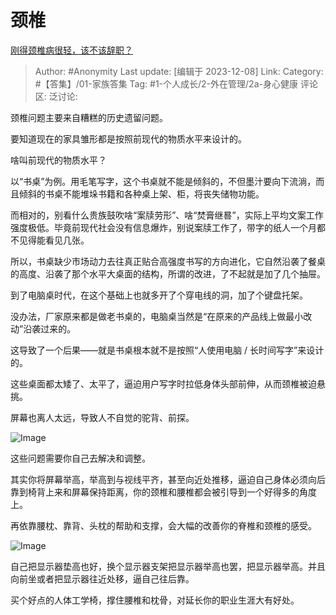 # 颈椎
[刚得颈椎病很轻，该不该辞职？](https://www.zhihu.com/question/470941734/answer/3317518971)

> Author: #Anonymity
> Last update: [编辑于 2023-12-08]
> Link:
> Category: #【答集】/01-家族答集 
> Tag: #1-个人成长/2-外在管理/2a-身心健康
> 评论区:
> 泛讨论:

颈椎问题主要来自糟糕的历史遗留问题。

要知道现在的家具雏形都是按照前现代的物质水平来设计的。

啥叫前现代的物质水平？

以“书桌”为例。用毛笔写字，这个书桌就不能是倾斜的，不但墨汁要向下流淌，而且倾斜的书桌不能堆垛书籍和各种桌上架、柜，将丧失储物功能。

而相对的，别看什么贵族鼓吹啥“案牍劳形”、啥“焚膏继晷”，实际上平均文案工作强度极低。毕竟前现代社会没有信息爆炸，别说案牍工作了，带字的纸人一个月都不见得能看见几张。

所以，书桌缺少市场动力去往真正贴合高强度书写的方向进化，它自然沿袭了餐桌的高度、沿袭了那个水平大桌面的结构，所谓的改进，了不起就是加了几个抽屉。

到了电脑桌时代，在这个基础上也就多开了个穿电线的洞，加了个键盘托架。

没办法，厂家原来都是做老书桌的，电脑桌当然是“在原来的产品线上做最小改动”沿袭过来的。

这导致了一个后果——就是书桌根本就不是按照“人使用电脑 / 长时间写字”来设计的。

这些桌面都太矮了、太平了，逼迫用户写字时拉低身体头部前伸，从而颈椎被迫悬挑。

屏幕也离人太远，导致人不自觉的驼背、前探。

![Image](https://picx.zhimg.com/50/v2-5436f8c505d70bd2e722c76dbe98c62b_720w.jpg?source=1940ef5c)

这些问题需要你自己去解决和调整。

其实你将屏幕举高，举高到与视线平齐，甚至向近处推移，逼迫自己身体必须向后靠到椅背上来和屏幕保持距离，你的颈椎和腰椎都会被引导到一个好得多的角度上。

再依靠腰枕、靠背、头枕的帮助和支撑，会大幅的改善你的脊椎和颈椎的感受。

![Image](https://pic1.zhimg.com/50/v2-287acf85cbd0daa8fb7822da2a24e2a0_720w.jpg?source=1940ef5c)

自己把显示器垫高也好，换个显示器支架把显示器举高也罢，把显示器举高。并且向前坐或者把显示器往近处移，逼自己往后靠。

买个好点的人体工学椅，撑住腰椎和枕骨，对延长你的职业生涯大有好处。